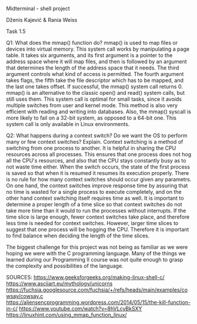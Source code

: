 Midterminal - shell project

Dženis Kajević & Rania Weiss

Task 1.5

Q1: What does the mmap() function do?
mmap() is used to map files or devices into virtual memory. This system call works by manipulating a page table. It takes six arguments, and its first argument is a pointer to the address space where it will map files, and then is followed by an argument that determines the length of the address space that it needs. The third argument controls what kind of access is permitted. The fourth argument takes flags, the fifth take the file descriptor which has to be mapped, and the last one takes offset. If successful, the mmap() system call returns 0. mmap() is an alternative to the classic open() and read() system calls, but still uses them. This system call is optimal for small tasks, since it avoids multiple switches from user and kernel mode. This method is also very efficient with reading and writing into databases. Also, the mmap() syscall is more likely to fail on a 32-bit system, as opposed to a 64-bit one. This system call is only available in Linux environments.

Q2: What happens during a context switch? Do we want the OS to perform many or few context
switches? Explain.
Context switching is a method of switching from one process to another. It is helpful in sharing the CPU resources across all processes. This ensures that one process does not hog all the CPU's resources, and also that the CPU stays constantly busy as to not waste time either. When the switch occurs, the state of the first process is saved so that when it is resumed it resumes its execution properly.
There is no rule for how many context switches should occur given any parametrs. On one hand, the context switches improve response time by assuring that no time is wasted for a single process to execute completely, and on the other hand context switching itself requires time as well. It is important to determine a proper length of a time slice so that context switches do not take more time than it would to run the processes without interrupts. If the time slice is large enough, fewer context switches take place, and therefore less time is needed for context switches. However, larger time slices to suggest that one process will be hogging the CPU. Therefore it is important to find balance when deciding the length of the time slices.

The biggest challenge for this project was not being as familiar as we were hoping we were with the C programming language. Many of the things we learned during our Programming II course was not quite enough to grasp the complexity and possibilities of the language.

SOURCES:
https://www.geeksforgeeks.org/making-linux-shell-c/
https://www.asciiart.eu/mythology/unicorns
https://fuchsia.googlesource.com/fuchsia/+/refs/heads/main/examples/cowsay/cowsay.c
https://aljensencprogramming.wordpress.com/2014/05/15/the-kill-function-in-c/
https://www.youtube.com/watch?v=8hVLcyBkSXY
https://linuxhint.com/using_mmap_function_linux/
